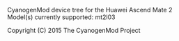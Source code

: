 CyanogenMod device tree for the Huawei Ascend Mate 2  
Model(s) currently supported: mt2l03

Copyright (C) 2015 The CyanogenMod Project
